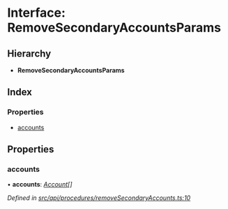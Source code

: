 # Interface: RemoveSecondaryAccountsParams

## Hierarchy

* **RemoveSecondaryAccountsParams**

## Index

### Properties

* [accounts](removesecondaryaccountsparams.md#accounts)

## Properties

###  accounts

• **accounts**: *[Account](../classes/account.md)[]*

*Defined in [src/api/procedures/removeSecondaryAccounts.ts:10](https://github.com/PolymeshAssociation/polymesh-sdk/blob/46845947/src/api/procedures/removeSecondaryAccounts.ts#L10)*
